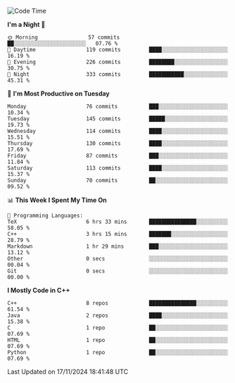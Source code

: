 <!--START_SECTION:waka-->
![Code Time](http://img.shields.io/badge/Code%20Time-176%20hrs%2014%20mins-blue)

**I'm a Night 🦉** 

```text
🌞 Morning                57 commits          ██░░░░░░░░░░░░░░░░░░░░░░░   07.76 % 
🌆 Daytime                119 commits         ████░░░░░░░░░░░░░░░░░░░░░   16.19 % 
🌃 Evening                226 commits         ████████░░░░░░░░░░░░░░░░░   30.75 % 
🌙 Night                  333 commits         ███████████░░░░░░░░░░░░░░   45.31 % 
```
📅 **I'm Most Productive on Tuesday** 

```text
Monday                   76 commits          ███░░░░░░░░░░░░░░░░░░░░░░   10.34 % 
Tuesday                  145 commits         █████░░░░░░░░░░░░░░░░░░░░   19.73 % 
Wednesday                114 commits         ████░░░░░░░░░░░░░░░░░░░░░   15.51 % 
Thursday                 130 commits         ████░░░░░░░░░░░░░░░░░░░░░   17.69 % 
Friday                   87 commits          ███░░░░░░░░░░░░░░░░░░░░░░   11.84 % 
Saturday                 113 commits         ████░░░░░░░░░░░░░░░░░░░░░   15.37 % 
Sunday                   70 commits          ██░░░░░░░░░░░░░░░░░░░░░░░   09.52 % 
```


📊 **This Week I Spent My Time On** 

```text
💬 Programming Languages: 
TeX                      6 hrs 33 mins       ███████████████░░░░░░░░░░   58.05 % 
C++                      3 hrs 15 mins       ███████░░░░░░░░░░░░░░░░░░   28.79 % 
Markdown                 1 hr 29 mins        ███░░░░░░░░░░░░░░░░░░░░░░   13.12 % 
Other                    0 secs              ░░░░░░░░░░░░░░░░░░░░░░░░░   00.04 % 
Git                      0 secs              ░░░░░░░░░░░░░░░░░░░░░░░░░   00.00 % 
```

**I Mostly Code in C++** 

```text
C++                      8 repos             ███████████████░░░░░░░░░░   61.54 % 
Java                     2 repos             ████░░░░░░░░░░░░░░░░░░░░░   15.38 % 
C                        1 repo              ██░░░░░░░░░░░░░░░░░░░░░░░   07.69 % 
HTML                     1 repo              ██░░░░░░░░░░░░░░░░░░░░░░░   07.69 % 
Python                   1 repo              ██░░░░░░░░░░░░░░░░░░░░░░░   07.69 % 
```




 Last Updated on 17/11/2024 18:41:48 UTC
<!--END_SECTION:waka-->
